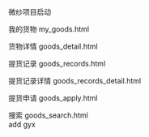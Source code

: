 微纱项目启动

我的货物            my_goods.html

货物详情            goods_detail.html

提货记录            goods_records.html

提货记录详情        goods_records_detail.html

提货申请            goods_apply.html

搜索               goods_search.html\
add gyx